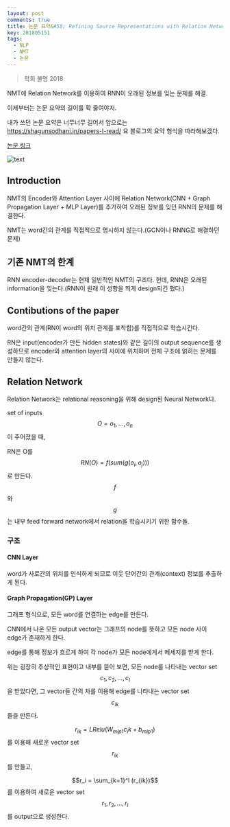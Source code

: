 ```yaml
---
layout: post
comments: true
title: 논문 요약&#58; Refining Source Representations with Relation Networks for Neural Machine Translation
key: 201805151
tags:
  - NLP
  - NMT
  - 논문
---
```


> 학회 불명 2018

NMT에 Relation Network를 이용하여 RNN이 오래된 정보를 잊는 문제를 해결.

이제부터는 논문 요약의 길이를 확 줄여야지.

<!--more-->

내가 쓰던 논문 요약은 너무너무 길어서 앞으로는 https://shagunsodhani.in/papers-I-read/ 요 블로그의 요약 형식을 따라해보겠다.

[논문 링크](https://arxiv.org/abs/1709.03980)

![text](https://raw.githubusercontent.com/q0115643/my_blog/master/assets/images/paper-summary/Zhang-2017/1.png)

## Introduction

NMT의 Encoder와 Attention Layer 사이에 Relation Network(CNN + Graph Propagation Layer + MLP Layer)를 추가하여 오래된 정보를 잊던 RNN의 문제를 해결한다.

NMT는 word간의 관계를 직접적으로 명시하지 않는다.(GCN이나 RNNG로 해결하던 문제)

## 기존 NMT의 한계

RNN encoder-decoder는 현재 일반적인 NMT의 구조다. 헌데, RNN은 오래된 information을 잊는다.(RNN이 원래 이 성향을 띄게 design되긴 했다.)

## Contibutions of the paper

word간의 관계(RN이 word의 위치 관계를 포착함)를 직접적으로 학습시킨다.

RN은 input(encoder가 만든 hidden states)와 같은 길이의 output sequence를 생성하므로 encoder와 attention layer의 사이에 위치하며 전체 구조에 얽히는 문제를 만들지 않는다.

## Relation Network

Relation Network는 relational reasoning을 위해 design된 Neural Network다.

set of inputs $$O = o_1,..., o_n$$이 주어졌을 때,

RN은 O를 $$RN(O) = f(sum(g(o_i, o_j)))$$로 만든다. $$f$$와 $$g$$는 내부 feed forward network에서 relation을 학습시키기 위한 함수들.

### 구조

#### CNN Layer

word가 사로간의 위치를 인식하게 되므로 이웃 단어간의 관계(context) 정보를 추출하게 된다.

#### Graph Propagation(GP) Layer

그래프 형식으로, 모든 word를 연결하는 edge를 만든다.

CNN에서 나온 모든 output vector는 그래프의 node를 뜻하고 모든 node 사이 edge가 존재하게 한다.

edge를 통해 정보가 흐르게 하여 각 node가 모든 node에게서 메세지를 받게 한다.

위는 굉장히 추상적인 표현이고 내부를 뜯어 보면, 모든 node를 나타내는 vector set $$c_1, c_2,..., c_l$$을 받았다면,
그 vector들 간의 차를 이용해 edge를 나타내는 vector set $$c_{ik}$$들을 만든다.

$$r_{ik} = LRelu(W_{mlp1}c_ik + b_{mlp1})$$를 이용해 새로운 vector set $$r_{ik}$$를 만들고,

$$r_i = \sum_{k=1}^l (r_{ik})$$를 이용하여 새로운 vector set $$r_1, r_2,..., r_l$$를 output으로 생성한다.











